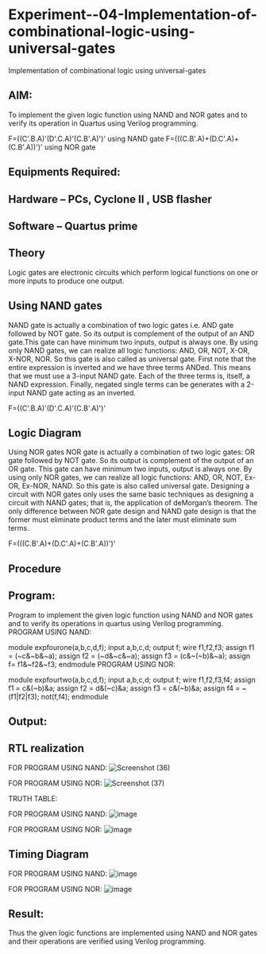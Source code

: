 # Experiment--04-Implementation-of-combinational-logic-using-universal-gates
Implementation of combinational logic using universal-gates
 
## AIM:
To implement the given logic function using NAND and NOR gates and to verify its operation in Quartus using Verilog programming.

F=((C'.B.A)'(D'.C.A)'(C.B'.A)')' using NAND gate
F=(((C.B'.A)+(D.C'.A)+(C.B'.A))')' using NOR gate
## Equipments Required:
## Hardware – PCs, Cyclone II , USB flasher
## Software – Quartus prime


## Theory
Logic gates are electronic circuits which perform logical functions on one or more inputs to produce one output. 

## Using NAND gates
NAND gate is actually a combination of two logic gates i.e. AND gate followed by NOT gate. So its output is complement of the output of an AND gate.This gate can have minimum two inputs, output is always one. By using only NAND gates, we can realize all logic functions: AND, OR, NOT, X-OR, X-NOR, NOR. So this gate is also called as universal gate. First note that the entire expression is inverted and we have three terms ANDed. This means that we must use a 3-input NAND gate. Each of the three terms is, itself, a NAND expression. Finally, negated single terms can be generates with a 2-input NAND gate acting as an inverted.

F=((C'.B.A)'(D'.C.A)'(C.B'.A)')'

## Logic Diagram

Using NOR gates
NOR gate is actually a combination of two logic gates: OR gate followed by NOT gate. So its output is complement of the output of an OR gate. This gate can have minimum two inputs, output is always one. By using only NOR gates, we can realize all logic functions: AND, OR, NOT, Ex-OR, Ex-NOR, NAND. So this gate is also called universal gate. Designing a circuit with NOR gates only uses the same basic techniques as designing a circuit with NAND gates; that is, the application of deMorgan’s theorem. The only difference between NOR gate design and NAND gate design is that the former must eliminate product terms and the later must eliminate sum terms.

F=(((C.B'.A)+(D.C'.A)+(C.B'.A))')'


## Procedure
## Program:

Program to implement the given logic function using NAND and NOR gates and to verify its operations in quartus using Verilog programming.
PROGRAM USING NAND:

module expfourone(a,b,c,d,f);
input a,b,c,d;
output f;
wire f1,f2,f3;
assign f1 = (~c&~b&~a);
assign f2 = (~d&~c&~a);
assign f3 = (c&~(~b)&~a);
assign f= f1&~f2&~f3;
endmodule
PROGRAM USING NOR:

module expfourtwo(a,b,c,d,f);
input a,b,c,d;
output f;
wire f1,f2,f3,f4;
assign f1 = c&(~b)&a;
assign f2 = d&(~c)&a;
assign f3 = c&(~b)&a;
assign f4 = ~(f1|f2|f3);
not(f,f4);
endmodule 

## Output:
## RTL realization

FOR PROGRAM USING NAND:
![Screenshot (36)](https://user-images.githubusercontent.com/119475507/214619120-69d786bd-dd1e-4ec5-ae70-c4a525e94831.png)

FOR PROGRAM USING NOR:
![Screenshot (37)](https://user-images.githubusercontent.com/119475507/214619572-532c083b-60fe-4c0d-82d5-d8323f17c64a.png)

TRUTH TABLE:

FOR PROGRAM USING NAND:
![image](https://user-images.githubusercontent.com/119475507/214619929-c9460972-beb8-426c-a575-97af8203ee16.png)

FOR PROGRAM USING NOR:
![image](https://user-images.githubusercontent.com/119475507/214620154-9e2fd44d-c5c1-48b9-8a0a-3bc78630c400.png)


## Timing Diagram
FOR PROGRAM USING NAND:
![image](https://user-images.githubusercontent.com/119475507/214620412-2bd16e60-a483-4f45-bc4c-382b1cdfa5f7.png)

FOR PROGRAM USING NOR:
![image](https://user-images.githubusercontent.com/119475507/214620765-8cfbb081-5b68-4504-b4b7-d91a1f68060d.png)

## Result:
Thus the given logic functions are implemented using NAND and NOR gates and their operations are verified using Verilog programming.
